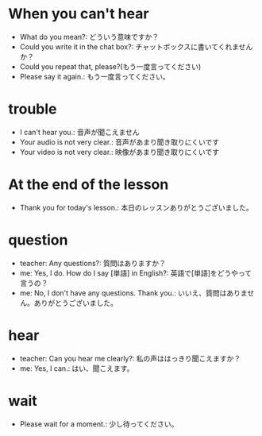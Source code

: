 # When you can't hear
- What do you mean?: どういう意味ですか？
- Could you write it in the chat box?: チャットボックスに書いてくれませんか？
- Could you repeat that, please?(もう一度言ってください)
- Please say it again.: もう一度言ってください。

# trouble
- I can't hear you.: 音声が聞こえません
- Your audio is not very clear.: 音声があまり聞き取りにくいです
- Your video is not very clear.: 映像があまり聞き取りにくいです

# At the end of the lesson 
- Thank you for today's lesson.: 本日のレッスンありがとうございました。

# question
- teacher: Any questions?: 質問はありますか？
- me: Yes, I do. How do I say [単語] in English?: 英語で[単語]をどうやって言うの？
- me: No, I don't have any questions. Thank you.: いいえ、質問はありません。ありがとうございました。

# hear
- teacher: Can you hear me clearly?: 私の声ははっきり聞こえますか？
- me: Yes, I can.: はい、聞こえます。

# wait
- Please wait for a moment.: 少し待ってください。
